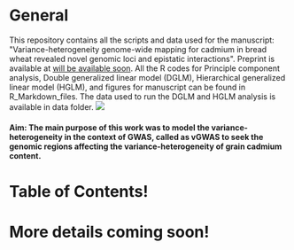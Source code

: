 # General
This repository  contains all the scripts and data used for the manuscript: "Variance-heterogeneity genome-wide mapping for cadmium in bread wheat revealed novel genomic loci and epistatic interactions".  Preprint is available at [will be available soon](soon). All the R codes for Principle component analysis, Double generalized linear model (DGLM), Hierarchical generalized linear model (HGLM), and figures for manuscript can be found in R_Markdown_files.  The data used to run the DGLM and HGLM analysis is available in data folder.
![](www/figure.jpg)
#### Aim: The main purpose of this work was to model the variance-heterogeneity in the context of GWAS, called as vGWAS to seek the genomic regions affecting the variance-heterogeneity of grain cadmium content.
# Table of Contents!
# More details coming soon!
